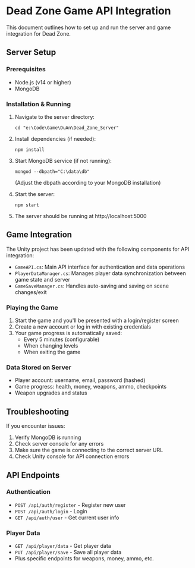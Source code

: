 # Dead Zone Game API Integration

This document outlines how to set up and run the server and game integration for Dead Zone.

## Server Setup

### Prerequisites
- Node.js (v14 or higher)
- MongoDB

### Installation & Running

1. Navigate to the server directory:
   ```
   cd "e:\Code\Game\DuAn\Dead_Zone_Server"
   ```

2. Install dependencies (if needed):
   ```
   npm install
   ```

3. Start MongoDB service (if not running):
   ```
   mongod --dbpath="C:\data\db"
   ```
   (Adjust the dbpath according to your MongoDB installation)

4. Start the server:
   ```
   npm start
   ```

5. The server should be running at http://localhost:5000

## Game Integration

The Unity project has been updated with the following components for API integration:

- `GameAPI.cs`: Main API interface for authentication and data operations
- `PlayerDataManager.cs`: Manages player data synchronization between game state and server
- `GameSaveManager.cs`: Handles auto-saving and saving on scene changes/exit

### Playing the Game

1. Start the game and you'll be presented with a login/register screen
2. Create a new account or log in with existing credentials
3. Your game progress is automatically saved:
   - Every 5 minutes (configurable)
   - When changing levels
   - When exiting the game

### Data Stored on Server

- Player account: username, email, password (hashed)
- Game progress: health, money, weapons, ammo, checkpoints
- Weapon upgrades and status

## Troubleshooting

If you encounter issues:

1. Verify MongoDB is running
2. Check server console for any errors
3. Make sure the game is connecting to the correct server URL
4. Check Unity console for API connection errors

## API Endpoints

### Authentication
- `POST /api/auth/register` - Register new user
- `POST /api/auth/login` - Login
- `GET /api/auth/user` - Get current user info

### Player Data
- `GET /api/player/data` - Get player data
- `PUT /api/player/save` - Save all player data
- Plus specific endpoints for weapons, money, ammo, etc.
